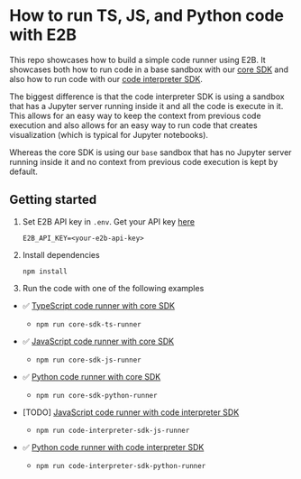 # How to run TS, JS, and Python code with E2B

This repo showcases how to build a simple code runner using E2B.
It showcases both how to run code in a base sandbox with our [core SDK](https://e2b.dev/docs/sandbox/overview) and also how to run code with our [code interpreter SDK](https://e2b.dev/docs/code-interpreter/installation).

The biggest difference is that the code interpreter SDK is using a sandbox that has a Jupyter server running inside it and all the code is execute in it.
This allows for an easy way to keep the context from previous code execution and also allows for an easy way to run code that creates visualization (which is typical for Jupyter notebooks).

Whereas the core SDK is using our `base` sandbox that has no Jupyter server running inside it and no context from previous code execution is kept by default.

## Getting started
1. Set E2B API key in `.env`. Get your API key [here](https://e2b.dev/docs/getting-started/api-key)
    ```
    E2B_API_KEY=<your-e2b-api-key>
    ```
2. Install dependencies
    ```
    npm install
    ```
3. Run the code with one of the following examples
- ✅ [TypeScript code runner with core SDK](./core-sdk/ts-runner.mts)
  - `npm run core-sdk-ts-runner`
- ✅ [JavaScript code runner with core SDK](./core-sdk/js-runner.mts)
  - `npm run core-sdk-js-runner`
- ✅ [Python code runner with core SDK](./core-sdk/python-runner.mts)
  - `npm run core-sdk-python-runner`

- [TODO] [JavaScript code runner with code interpreter SDK](./code-interpreter-sdk/js-runner.mts)
  - `npm run code-interpreter-sdk-js-runner`
- ✅ [Python code runner with code interpreter SDK](./code-interpreter-sdk/python-runner.mts)
  - `npm run code-interpreter-sdk-python-runner`